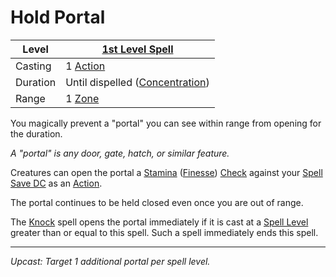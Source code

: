 # Hold Portal

| Level    | [1st Level Spell](1st%20Level%20Spells.md)                            |
| -------- | --------------------------------------------------------------------- |
| Casting  | 1 [Action](../../../../Game%20Procedures/Core%20Procedures/Action.md) |
| Duration | Until dispelled ([Concentration](../../Concentration.md))             |
| Range    | 1 [Zone](../../../../Game%20Procedures/Core%20Procedures/Zone.md)     |

You magically prevent a "portal" you can see within range from opening for the duration.

*A "portal" is any door, gate, hatch, or similar feature.*

Creatures can open the portal a [Stamina](../../../../Player%20Characters/Attributes/Stamina.md) ([Finesse](../../../../Player%20Characters/Skills/Secondary%20Skills/Finesse.md)) [Check](../../../../Game%20Procedures/Core%20Procedures/Check.md) against your [Spell Save DC](../../Spell%20Save%20DC.md) as an [Action](../../../../Game%20Procedures/Core%20Procedures/Action.md).

The portal continues to be held closed even once you are out of range.

The [Knock](../Level%202/Knock.md) spell opens the portal immediately if it is cast at a [Spell Level](../../Spell%20Level.md) greater than or equal to this spell. Such a spell immediately ends this spell.

---
*Upcast: Target 1 additional portal per spell level.*
